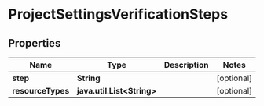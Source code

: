 # ProjectSettingsVerificationSteps

## Properties
Name | Type | Description | Notes
------------ | ------------- | ------------- | -------------
**step** | **String** |  |  [optional]
**resourceTypes** | **java.util.List&lt;String&gt;** |  |  [optional]
